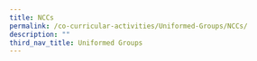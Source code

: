 ```yaml
---
title: NCCs
permalink: /co-curricular-activities/Uniformed-Groups/NCCs/
description: ""
third_nav_title: Uniformed Groups
---
```

